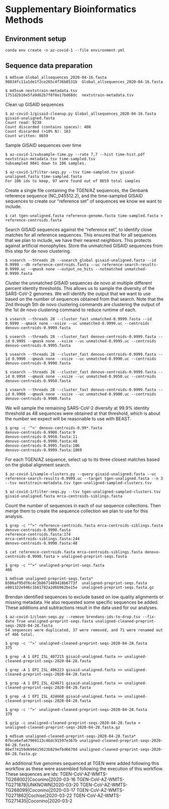 # Supplementary Bioinformatics Methods

## Environment setup

```
conda env create -n az-covid-1 --file environment.yml
```

## Sequence data preparation

```
$ md5sum Global_allsequences_2020-04-16.fasta
98834fc11a1de1f2ce265c4f36b8531b  Global_allsequences_2020-04-16.fasta

$ md5sum nextstrain-metadata.tsv
1751d2b16e5fa9d62b7f8f8e17bd68dc  nextstrain-metadata.tsv
```

Clean up GISAID sequences
```
$ az-covid-1/gisaid-cleanup.py Global_allsequences_2020-04-16.fasta gisaid-unaligned.fasta
Count read: 9230
Count discarded (contains spaces): 408
Count discarded (>10% N): 163
Count written: 8659
```

Sample GISAID sequences over time
```
$ az-covid-1/subsample-time.py --rate 7,7 --hist time-hist.pdf nextstrain-metadata.tsv time-sampled.tsv
Subsampled 9841 down to 106 samples.

$ az-covid-1/filter-seqs.py --tsv time-sampled.tsv gisaid-unaligned.fasta time-sampled.fasta
For 106 ids to keep, 97 were found out of 8659 total samples
```

Create a single file containing the TGEN/AZ sequences, the Genbank reference
sequence (NC_045512.2), and the time-sampled GISAID sequences to create our
“reference set” of sequences we know we want to include.
```
$ cat tgen-unaligned.fasta reference-genome.fasta time-sampled.fasta > reference-centroids.fasta
```

Search GISAID sequences against the “reference set”, to identify close
matches for all reference sequences. This ensures that for all sequences that
we plan to include, we have their nearest neighbors. This protects against
artificial monophylies. Store the unmatched GISAID sequences from this step
for de novo clustering.
```
$ vsearch --threads 28 --usearch_global gisaid-unaligned.fasta --id 0.9999 --db reference-centroids.fasta --uc reference-search-results-0.9999.uc --qmask none --output_no_hits --notmatched unmatched-0.9999.fasta
```

Cluster the unmatched GISAID sequences de novo at multiple different percent
identity thresholds. This allows us to sample the diversity of the SARS-CoV-2
genomes. We will identify the output that we want to use based on the number
of sequences obtained from that search. Note that the 2nd through 5th de novo
clustering commands are clustering the output of the 1st de novo clustering
command to reduce runtime of each.
```
$ vsearch --threads 28 --cluster_fast unmatched-0.9999.fasta --id 0.9999 --qmask none --xsize --uc unmatched-0.9999.uc --centroids denovo-centroids-0.9999.fasta

$ vsearch --threads 28 --cluster_fast denovo-centroids-0.9999.fasta --id 0.9995 --qmask none --xsize --uc unmatched-0.9995.uc --centroids denovo-centroids-0.9995.fasta

$ vsearch --threads 28 --cluster_fast denovo-centroids-0.9999.fasta --id 0.9990 --qmask none --xsize --uc unmatched-0.9990.uc --centroids denovo-centroids-0.9990.fasta

$ vsearch --threads 28 --cluster_fast denovo-centroids-0.9999.fasta --id 0.9950 --qmask none --xsize --uc unmatched-0.9950.uc --centroids denovo-centroids-0.9950.fasta

$ vsearch --threads 28 --cluster_fast denovo-centroids-0.9999.fasta --id 0.9900 --qmask none --xsize --uc unmatched-0.9900.uc --centroids denovo-centroids-0.9900.fasta
```

We will sample the remaining SARS-CoV-2 diversity at 99.9% identity threshold
as 48 sequences were obtained at that threshold, which is about the number we
expect will be reasonable to use with BEAST.

```
$ grep -c '^>' denovo-centroids-0.99*.fasta
denovo-centroids-0.9900.fasta:9
denovo-centroids-0.9950.fasta:11
denovo-centroids-0.9990.fasta:48
denovo-centroids-0.9995.fasta:106
denovo-centroids-0.9999.fasta:1869
```

For each TGEN/AZ sequence, select up to its three closest matches based on
the global alignment search.
```
$ az-covid-1/sample-clusters.py --query gisaid-unaligned.fasta --uc reference-search-results-0.9999.uc --target tgen-unaligned.fasta --n 3 --tsv nextstrain-metadata.tsv tgen-unaligned-sampled-clusters.tsv

$ az-covid-1/filter-seqs.py --tsv tgen-unaligned-sampled-clusters.tsv gisaid-unaligned.fasta mrca-centroids-siblings.fasta
```

Count the number of sequences in each of our sequence collections. Then merge
them to create the sequence collection we plan to use for this analysis.
```
$ grep -c "^>" reference-centroids.fasta mrca-centroids-siblings.fasta denovo-centroids-0.9990.fasta
reference-centroids.fasta:174
mrca-centroids-siblings.fasta:244
denovo-centroids-0.9990.fasta:48
```

```
$ cat reference-centroids.fasta mrca-centroids-siblings.fasta denovo-centroids-0.9990.fasta > unaligned-preprint-seqs.fasta
```

```
$ grep -c "^>" unaligned-preprint-seqs.fasta
466
```

```
$ md5sum unaligned-preprint-seqs.fasta*
6506af95df6c4c3b8671489418b6773f  unaligned-preprint-seqs.fasta
e801322e946c1b81782a2d6b962be15e  unaligned-preprint-seqs.fasta.gz
```

Brendan identified sequences to exclude based on low quality alignments or
missing metadata. He also requested some specific sequences be added. These
additions and subtractions result in the data used for our analyses.
```
$ az-covid-1/clean-seqs.py --remove brendans-ids-to-drop.tsv --fix-date True unaligned-preprint-seqs.fasta unaligned-cleaned-preprint-seqs-2020-04-28.fasta
54 sequences were duplicated, 37 were removed, and 71 were renamed out of 466 total.

$ grep -c '^>' unaligned-cleaned-preprint-seqs-2020-04-28.fasta
375

$ grep -A 1 EPI_ISL_407215 gisaid-unaligned.fasta >> unaligned-cleaned-preprint-seqs-2020-04-28.fasta

$ grep -A 1 EPI_ISL_406223 gisaid-unaligned.fasta >> unaligned-cleaned-preprint-seqs-2020-04-28.fasta

$ grep -A 1 EPI_ISL_424671 gisaid-unaligned.fasta >> unaligned-cleaned-preprint-seqs-2020-04-28.fasta

$ grep -A 1 EPI_ISL_424668 gisaid-unaligned.fasta >> unaligned-cleaned-preprint-seqs-2020-04-28.fasta

$ grep -c '^>' unaligned-cleaned-preprint-seqs-2020-04-28.fasta
379
```

```
$ gzip -c unaligned-cleaned-preprint-seqs-2020-04-28.fasta > unaligned-cleaned-preprint-seqs-2020-04-28.fasta.gz

$ md5sum unaligned-cleaned-preprint-seqs-2020-04-28.fasta*
07bce6efa67969113c46dc91597e367b unaligned-cleaned-preprint-seqs-2020-04-28.fasta
8bef74159d699415023b829efbd6670d unaligned-cleaned-preprint-seqs-2020-04-28.fasta.gz
```

An additional five genomes sequenced at TGEN were added following this
workflow as these were assembled following the execution of this workflow.
These sequences are ids:
TGEN-CoV-AZ-WMTS-TG268002|Coconino|2020-03-16
TGEN-CoV-AZ-WMTS-TG271878|UNKNOWN|2020-03-20
TGEN-CoV-AZ-WMTS-TG268099|Coconino|2020-03-17
TGEN-CoV-AZ-WMTS-TG271862|Cochise|2020-03-22
TGEN-CoV-AZ-WMTS-TG271435|Coconino|2020-03-2
